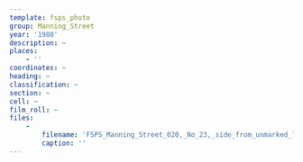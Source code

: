 ```yaml
---
template: fsps_photo
group: Manning_Street
year: '1980'
description: ~
places:
    - ''
coordinates: ~
heading: ~
classification: ~
section: ~
cell: ~
film_roll: ~
files:
    -
        filename: 'FSPS_Manning_Street_020,_No_23,_side_from_unmarked_lane,_13-7-A,_1980.png'
        caption: ''
---
```

